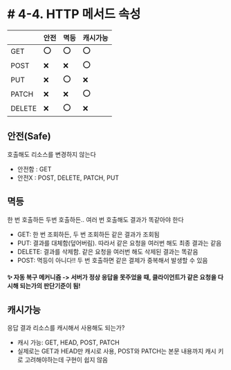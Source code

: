 # # 4-4. HTTP 메서드 속성

|      |안전|멱등|캐시가능|
|------|---|---|----|
|GET   |⭕ |⭕|⭕|
|POST  |❌ |❌|⭕|
|PUT   |❌ |⭕|❌|
|PATCH |❌ |❌|⭕|
|DELETE|❌ |⭕|❌|


## 안전(Safe)
호출해도 리소스를 변경하지 않는다
* 안전함 : GET
* 안전X : POST, DELETE, PATCH, PUT

## 멱등
한 번 호출하든 두번 호출하든.. 여러 번 호출해도 결과가 똑같아야 한다

* GET: 한 번 조회하든, 두 번 조회하든 같은 결과가 조회됨
* PUT: 결과를 대체함(덮어버림). 따라서 같은 요청을 여러번 해도 최종 결과는 같음
* DELETE: 결과를 삭제함. 같은 요청을 여러번 해도 삭제된 결과는 똑같음 
* POST: 멱등이 아니다!! 두 번 호출하면 같은 결제가 중복해서 발생할 수 있음

#### ✨ 자동 복구 메커니즘 -> 서버가 정상 응답을 못주었을 때, 클라이언트가 같은 요청을 다시해 되는가의 판단기준이 됨!

## 캐시가능
응답 결과 리소스를 캐시해서 사용해도 되는가?
* 캐시 가능: GET, HEAD, POST, PATCH
* 실제로는 GET과 HEAD만 캐시로 사용, POST와 PATCH는 본문 내용까지 캐시 키로 고려해야하는데 구현이 쉽지 않음
